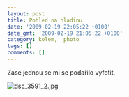 ```yaml
---
layout: post
title: Pohled na hladinu
date: '2009-02-19 22:05:22 +0100'
date_gmt: '2009-02-19 21:05:22 +0100'
category: kolem,  photo
tags: []
comments: []
---
```

<p>Zase jednou se mi se podařilo vyfotit.</p>
<p><img src='%base_url%/assets/wp-uploads/2009/02/dsc_3591_2.jpg' alt='dsc_3591_2.jpg' /></p>
